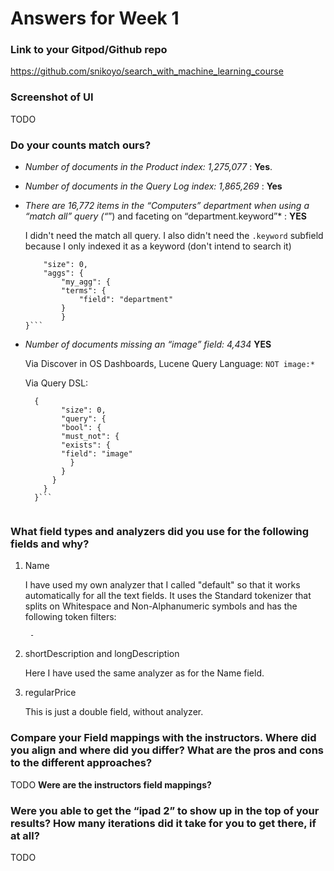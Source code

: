 # Answers for Week 1

### Link to your Gitpod/Github repo 

https://github.com/snikoyo/search_with_machine_learning_course

### Screenshot of UI

TODO

### Do your counts match ours?

- *Number of documents in the Product index: 1,275,077* : **Yes**.

- *Number of documents in the Query Log index: 1,865,269* : **Yes**

- *There are 16,772 items in the “Computers” department when using a “match all” query (“*”) and faceting on “department.keyword”* : **YES**

    I didn't need the match all query. I also didn't need the `.keyword` subfield because I only indexed it as a keyword (don't intend to search it)

    ```POST bbuy_products/_search
        "size": 0, 
        "aggs": {
            "my_agg": {
            "terms": {
                "field": "department"
            }
            }
    }```

- *Number of documents missing an “image” field: 4,434* **YES**

  Via Discover in OS Dashboards, Lucene Query Language: `NOT image:*`

  Via Query DSL: 

  ```POST bbuy_products/_search
    {
          "size": 0, 
          "query": {
          "bool": {
          "must_not": {
          "exists": {
          "field": "image"
            }
          }
        }
      }
    }```


### What field types and analyzers did you use for the following fields and why?

1. Name

    I have used my own analyzer that I called "default" so that it works automatically for all the text fields. It uses the Standard tokenizer that splits on Whitespace and Non-Alphanumeric symbols and has the following token filters:

        - 

2. shortDescription and longDescription

    Here I have used the same analyzer as for the Name field.

3. regularPrice

    This is just a double field, without analyzer. 


### Compare your Field mappings with the instructors. Where did you align and where did you differ? What are the pros and cons to the different approaches?

TODO **Were are the instructors field mappings?**

### Were you able to get the “ipad 2” to show up in the top of your results? How many iterations did it take for you to get there, if at all?

TODO